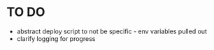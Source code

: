 # TO DO
- abstract deploy script to not be specific - env variables pulled out
- clarify logging for progress